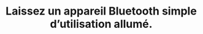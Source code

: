 ---
categories: category-vPOHpPFF_kFw2S80Eawqn
definitions:
- Bluetooth
- AirDrop
goodPractices:
- good-practice-JaPq-tdBEe5MxR-LkhRQA
risks:
- Recevoir des dossiers indésirables sur un objet connecté (appareil Bluetooth)
- impressions non désirées sur imprimante
- association et diffusion de son sur enceinte connectée.
title: 'Laissez un appareil Bluetooth simple d’utilisation allumé. '
uuid: vulnerability-hY7WWwo2aolQbgiHT7RXN
visibleInCms: true
---